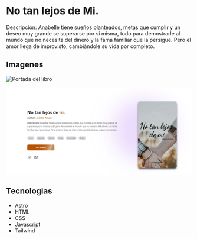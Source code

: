 # No tan lejos de Mi.

Descripción: Anabelle tiene sueños planteados, metas que cumplir y un deseo muy grande se superarse por si misma, todo para demostrarle al mundo que no necesita del dinero y la fama familiar que la persigue. Pero el amor llega de improvisto, cambiándole su vida por completo.

## Imagenes

![Portada del libro](https://img.wattpad.com/cover/182021845-512-k392023.jpg)

![Captura de pantalla de la pagina](./public/capture_markdown.png)

## Tecnologias

- Astro
- HTML
- CSS
- Javascript
- Tailwind
